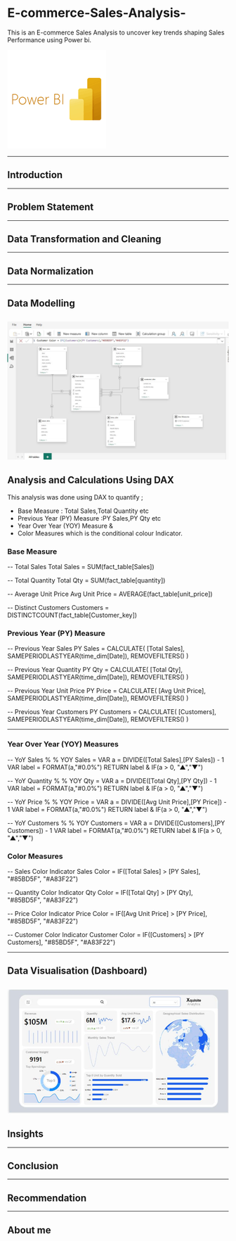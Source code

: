 # E-commerce-Sales-Analysis-
This is an E-commerce Sales Analysis to uncover key trends shaping Sales Performance using Power bi.

![image](Power_bi.png)

---

## Introduction 

---
## Problem Statement 

---
## Data Transformation and Cleaning 

---
## Data Normalization 

---
## Data Modelling 
![image](Data_Modelling.JPG)
---
## Analysis and Calculations Using DAX

This analysis was done using DAX to quantify ;
- Base Measure : Total Sales,Total Quantity etc
- Previous Year (PY) Measure :PY Sales,PY Qty etc
-  Year Over Year (YOY) Measure &
-  Color Measures which is the conditional colour Indicator.

### Base Measure
-- Total Sales
Total Sales = SUM(fact_table[Sales])

-- Total Quantity
Total Qty = SUM(fact_table[quantity])

-- Average Unit Price
Avg Unit Price = AVERAGE(fact_table[unit_price])

-- Distinct Customers
Customers = DISTINCTCOUNT(fact_table[Customer_key])

### Previous Year (PY) Measure

-- Previous Year Sales
PY Sales = 
CALCULATE(
    [Total Sales],
    SAMEPERIODLASTYEAR(time_dim[Date]),
    REMOVEFILTERS()
)

-- Previous Year Quantity
PY Qty = 
CALCULATE(
    [Total Qty],
    SAMEPERIODLASTYEAR(time_dim[Date]),
    REMOVEFILTERS()
)

-- Previous Year Unit Price
PY Price = 
CALCULATE(
    [Avg Unit Price],
    SAMEPERIODLASTYEAR(time_dim[Date]),
    REMOVEFILTERS()
)

-- Previous Year Customers
PY Customers = 
CALCULATE(
    [Customers],
    SAMEPERIODLASTYEAR(time_dim[Date]),
    REMOVEFILTERS()
)

---
### Year Over Year (YOY) Measures

-- YoY Sales %
% YOY Sales =
VAR a = DIVIDE([Total Sales],[PY Sales]) - 1
VAR label = FORMAT(a,"#0.0%")
RETURN label & IF(a > 0, "▲","▼")

-- YoY Quantity %
% YOY Qty =
VAR a = DIVIDE([Total Qty],[PY Qty]) - 1
VAR label = FORMAT(a,"#0.0%")
RETURN label & IF(a > 0, "▲","▼")

-- YoY Price %
% YOY Price =
VAR a = DIVIDE([Avg Unit Price],[PY Price]) - 1
VAR label = FORMAT(a,"#0.0%")
RETURN label & IF(a > 0, "▲","▼")

-- YoY Customers %
% YOY Customers =
VAR a = DIVIDE([Customers],[PY Customers]) - 1
VAR label = FORMAT(a,"#0.0%")
RETURN label & IF(a > 0, "▲","▼")

### Color Measures 

-- Sales Color Indicator
Sales Color = IF([Total Sales] > [PY Sales], "#85BD5F", "#A83F22")

-- Quantity Color Indicator
Qty Color = IF([Total Qty] > [PY Qty], "#85BD5F", "#A83F22")

-- Price Color Indicator
Price Color = IF([Avg Unit Price] > [PY Price], "#85BD5F", "#A83F22")

-- Customer Color Indicator
Customer Color = IF([Customers] > [PY Customers], "#85BD5F", "#A83F22")


---

## Data Visualisation (Dashboard)

![image](Dashboard.JPG)
---
## Insights 

--- 
## Conclusion 

--- 
## Recommendation 

---
## About me 

